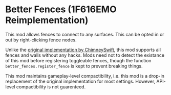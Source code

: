 # Better Fences (1F616EMO Reimplementation)

This mod allows fences to connect to any surfaces. This can be opted in or out by right-clicking fence nodes.

Unlike the [original implementation by ChimneySwift](https://content.luanti.org/packages/ChimneySwift/better_fences/), this mod supports all fences and walls without any hacks. Mods need not to detect the existance of this mod before registering toggleable fences, though the function `better_fences.register_fence` is kept to prevent breaking things.

This mod maintains gameplay-level compactibility, i.e. this mod is a drop-in replacement of the original implementation for most settings. However, API-level compactibility is not guarenteed.

